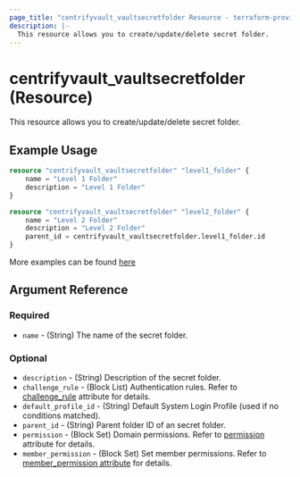 ```yaml
---
page_title: "centrifyvault_vaultsecretfolder Resource - terraform-provider-centrifyvault"
description: |-
  This resource allows you to create/update/delete secret folder.
---
```


# centrifyvault_vaultsecretfolder (Resource)

This resource allows you to create/update/delete secret folder.

## Example Usage

```terraform
resource "centrifyvault_vaultsecretfolder" "level1_folder" {
    name = "Level 1 Folder"
    description = "Level 1 Folder"
}

resource "centrifyvault_vaultsecretfolder" "level2_folder" {
    name = "Level 2 Folder"
    description = "Level 2 Folder"
    parent_id = centrifyvault_vaultsecretfolder.level1_folder.id
}
```

More examples can be found [here](../../examples/centrifyvault_vaultsecret/)

## Argument Reference

### Required

- `name` - (String) The name of the secret folder.

### Optional

- `description` - (String) Description of the secret folder.
- `challenge_rule` - (Block List) Authentication rules. Refer to [challenge_rule](./attribute_challengerule.md) attribute for details.
- `default_profile_id` - (String) Default System Login Profile (used if no conditions matched).
- `parent_id` - (String) Parent folder ID of an secret folder.
- `permission` - (Block Set) Domain permissions. Refer to [permission](./attribute_permission.md) attribute for details.
- `member_permission` - (Block Set) Set member permissions. Refer to [member_permission attribute](./attribute_permission.md) for details.
